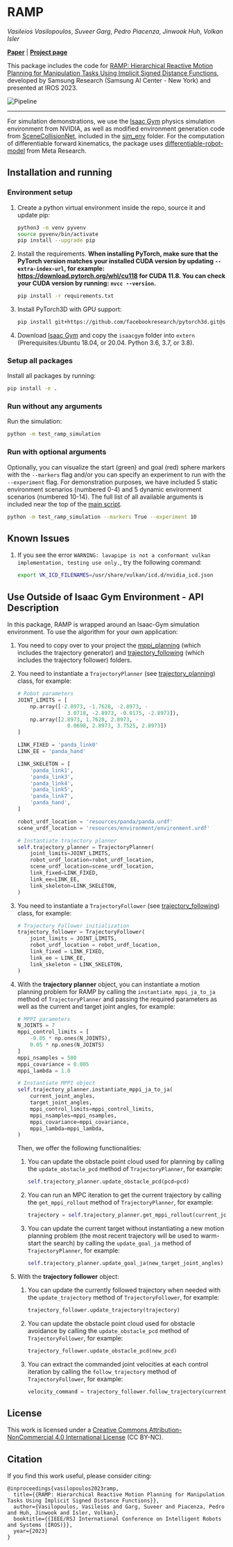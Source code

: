 # RAMP

*Vasileios Vasilopoulos*, *Suveer Garg*, *Pedro Piacenza*, *Jinwook Huh*, *Volkan Isler*

[**Paper**](https://arxiv.org/abs/2305.10534) | [**Project page**](https://samsunglabs.github.io/RAMP-project-page/)

This package includes the code for [RAMP: Hierarchical Reactive Motion Planning for Manipulation Tasks Using Implicit Signed Distance Functions](https://arxiv.org/abs/2305.10534), developed by Samsung Research (Samsung AI Center - New York) and presented at IROS 2023.

![Pipeline](misc/architecture.png)

---

For simulation demonstrations, we use the [Isaac Gym](https://developer.nvidia.com/isaac-gym) physics simulation environment from NVIDIA, as well as modified environment generation code from [SceneCollisionNet](https://github.com/NVlabs/SceneCollisionNet), included in the [sim_env](sim_env) folder. For the computation of differentiable forward kinematics, the package uses [differentiable-robot-model](https://github.com/facebookresearch/differentiable-robot-model) from Meta Research.

## Installation and running

### Environment setup

1. Create a python virtual environment inside the repo, source it and update pip:
        
	```bash
    python3 -m venv pyvenv
    source pyvenv/bin/activate
    pip install --upgrade pip
    ```

2. Install the requirements. **When installing PyTorch, make sure that the PyTorch version matches your installed CUDA version by updating `--extra-index-url`, for example: https://download.pytorch.org/whl/cu118 for CUDA 11.8. You can check your CUDA version by running: `nvcc --version`.**

	```bash
    pip install -r requirements.txt
	```

3. Install PyTorch3D with GPU support:

	```bash
    pip install git+https://github.com/facebookresearch/pytorch3d.git@stable
	```

4. Download [Isaac Gym](https://developer.nvidia.com/isaac-gym/download) and copy the `isaacgym` folder into `extern` (Prerequisites:Ubuntu 18.04, or 20.04. Python 3.6, 3.7, or 3.8).


### Setup all packages

Install all packages by running:
```bash
pip install -e .
```

### Run without any arguments
Run the simulation:
```bash
python -m test_ramp_simulation
```

### Run with optional arguments
Optionally, you can visualize the start (green) and goal (red) sphere markers with the `--markers` flag and/or you can specify an experiment to run with the `--experiment` flag. For demonstration purposes, we have included 5 static environment scenarios (numbered 0-4) and 5 dynamic environment scenarios (numbered 10-14). The full list of all available arguments is included near the top of the [main script](test_ramp_simulation.py).
```bash
python -m test_ramp_simulation --markers True --experiment 10
```

## Known Issues 
1. If you see the error `WARNING: lavapipe is not a conformant vulkan implementation, testing use only.`, try the following command:
    ```bash
    export VK_ICD_FILENAMES=/usr/share/vulkan/icd.d/nvidia_icd.json
    ```

## Use Outside of Isaac Gym Environment - API Description
In this package, RAMP is wrapped around an Isaac-Gym simulation environment. To use the algorithm for your own application:
1. You need to copy over to your project the [mppi_planning](mppi_planning) (which includes the trajectory generator) and [trajectory_following](trajectory_following) (which includes the trajectory follower) folders.
2. You need to instantiate a `TrajectoryPlanner` (see [trajectory_planning](mppi_planning/trajectory_planning.py)) class, for example:
    ```python
    # Robot parameters
    JOINT_LIMITS = [
        np.array([-2.8973, -1.7628, -2.8973, -
                    3.0718, -2.8973, -0.0175, -2.8973]),
        np.array([2.8973, 1.7628, 2.8973, -
                    0.0698, 2.8973, 3.7525, 2.8973])
    ]

    LINK_FIXED = 'panda_link0'
    LINK_EE = 'panda_hand'

    LINK_SKELETON = [
        'panda_link1',
        'panda_link3',
        'panda_link4',
        'panda_link5',
        'panda_link7',
        'panda_hand',
    ]

    robot_urdf_location = 'resources/panda/panda.urdf'
    scene_urdf_location = 'resources/environment/environment.urdf'

    # Instantiate trajectory planner
    self.trajectory_planner = TrajectoryPlanner(
        joint_limits=JOINT_LIMITS,
        robot_urdf_location=robot_urdf_location,
        scene_urdf_location=scene_urdf_location,
        link_fixed=LINK_FIXED,
        link_ee=LINK_EE,
        link_skeleton=LINK_SKELETON,
    )
    ```
3. You need to instantiate a `TrajectoryFollower` (see [trajectory_following](trajectory_following/trajectory_following.py)) class, for example:
    ```python
    # Trajectory Follower initialization
    trajectory_follower = TrajectoryFollower(
        joint_limits = JOINT_LIMITS,
        robot_urdf_location = robot_urdf_location,
        link_fixed = LINK_FIXED,
        link_ee = LINK_EE,
        link_skeleton = LINK_SKELETON,
    )
    ```

4. With the **trajectory planner** object, you can instantiate a motion planning problem for RAMP by calling the `instantiate_mppi_ja_to_ja` method of `TrajectoryPlanner` and passing the required parameters as well as the current and target joint angles, for example:
    ```python
    # MPPI parameters
    N_JOINTS = 7
    mppi_control_limits = [
        -0.05 * np.ones(N_JOINTS),
        0.05 * np.ones(N_JOINTS)
    ]
    mppi_nsamples = 500
    mppi_covariance = 0.005
    mppi_lambda = 1.0

    # Instantiate MPPI object
    self.trajectory_planner.instantiate_mppi_ja_to_ja(
        current_joint_angles,
        target_joint_angles,
        mppi_control_limits=mppi_control_limits,
        mppi_nsamples=mppi_nsamples,
        mppi_covariance=mppi_covariance,
        mppi_lambda=mppi_lambda,
    )
    ```

    Then, we offer the following functionalities:
    
    1. You can update the obstacle point cloud used for planning by calling the `update_obstacle_pcd` method of `TrajectoryPlanner`, for example:
        ```python
        self.trajectory_planner.update_obstacle_pcd(pcd=pcd)
        ```
    
    2. You can run an MPC iteration to get the current trajectory by calling the `get_mppi_rollout` method of `TrajectoryPlanner`, for example:
        ```python
        trajectory = self.trajectory_planner.get_mppi_rollout(current_joint_angles)
        ```
    
    3. You can update the current target without instantiating a new motion planning problem (the most recent trajectory will be used to warm-start the search) by calling the `update_goal_ja` method of `TrajectoryPlanner`, for example:
        ```python
        self.trajectory_planner.update_goal_ja(new_target_joint_angles)
        ```

5. With the **trajectory follower** object:
    1. You can update the currently followed trajectory when needed with the `update_trajectory` method of `TrajectoryFollower`, for example:
        ```python
        trajectory_follower.update_trajectory(trajectory)
        ```

    2. You can update the obstacle point cloud used for obstacle avoidance by calling the `update_obstacle_pcd` method of `TrajectoryFollower`, for example:
        ```python
        trajectory_follower.update_obstacle_pcd(new_pcd)
        ```

    3. You can extract the commanded joint velocities at each control iteration by calling the `follow_trajectory` method of `TrajectoryFollower`, for example:
        ```python
        velocity_command = trajectory_follower.follow_trajectory(current_joint_angles)
        ```

## License

This work is licensed under a [Creative Commons Attribution-NonCommercial 4.0 International License](https://creativecommons.org/licenses/by-nc/4.0/) (CC BY-NC).

## Citation

If you find this work useful, please consider citing:

```
@inproceedings{vasilopoulos2023ramp,
  title={{RAMP: Hierarchical Reactive Motion Planning for Manipulation Tasks Using Implicit Signed Distance Functions}},
  author={Vasilopoulos, Vasileios and Garg, Suveer and Piacenza, Pedro and Huh, Jinwook and Isler, Volkan},
  booktitle={{IEEE/RSJ International Conference on Intelligent Robots and Systems (IROS)}},
  year={2023}
}
```
